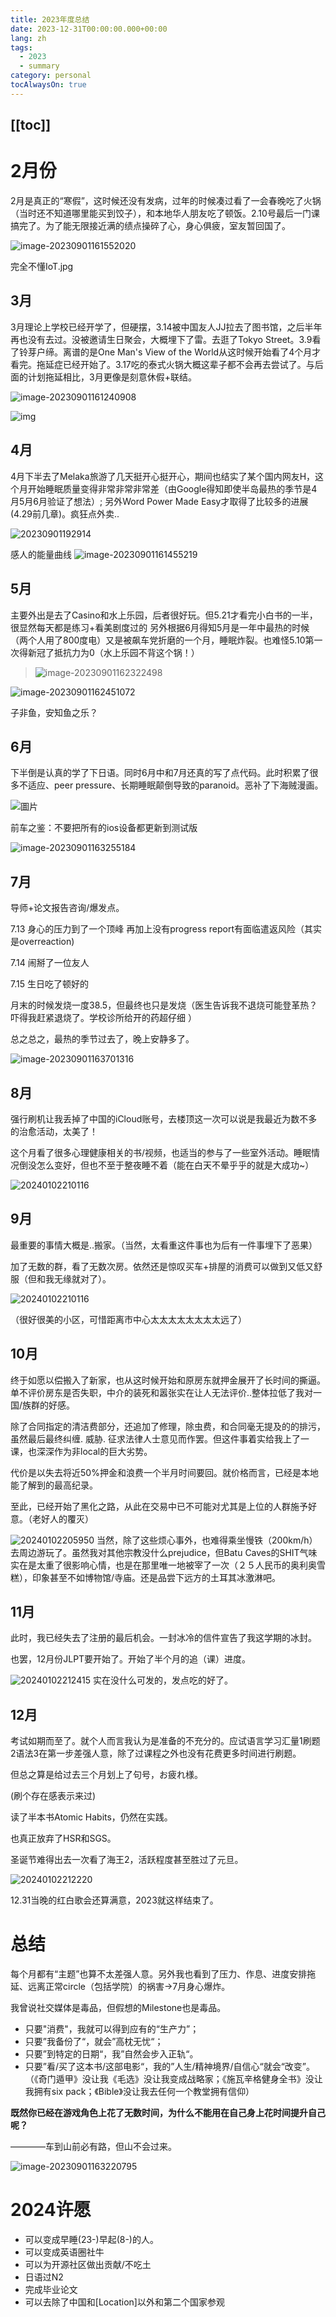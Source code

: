 ```yaml
---
title: 2023年度总结
date: 2023-12-31T00:00:00.000+00:00
lang: zh
tags:
  - 2023
  - summary
category: personal
tocAlwaysOn: true
---
```

[[toc]]
---

# 2月份

2月是真正的“寒假”，这时候还没有发病，过年的时候凑过看了一会春晚吃了火锅（当时还不知道哪里能买到饺子），和本地华人朋友吃了顿饭。2.10号最后一门课搞完了。为了能无限接近满的绩点操碎了心，身心俱疲，室友暂回国了。

![image-20230901161552020](https://raw.githubusercontent.com/flynncao/blog-images/main/img/image-20230901161552020.png)

完全不懂IoT.jpg

## 3月

3月理论上学校已经开学了，但硬摆，3.14被中国友人JJ拉去了图书馆，之后半年再也没有去过。没被邀请生日聚会，大概埋下了雷。去逛了Tokyo Street。3.9看了铃芽户缔。离谱的是One Man's View of the World从这时候开始看了4个月才看完。拖延症已经开始了。3.17吃的泰式火锅大概这辈子都不会再去尝试了。与后面的计划拖延相比，3月更像是刻意休假+联结。

![image-20230901161240908](https://raw.githubusercontent.com/flynncao/blog-images/main/img/image-20230901161240908.png)

![img](https://raw.githubusercontent.com/flynncao/blog-images/main/img/AIL4fc-hv92MJU3wI_JDRJMIBOU5B38eLr1paTmjD1NBDnIiJoxB6XBg3Mjw6i0eIWduXX44h2ma1X9TKSVBWBv1buz-O5Yd9A7PFoZhcQnkBckbuXmnUxs39uRmpaskG-nxT6cFNVsdj3uFWgDodmfSCcbVl55lecwexVSpz0CxQVUACr3fLdxz4rlXZ0-jjk9WLS-lBpUAByl4X20R573o0o00n6m25m9zXnhdsk-xhihD4_thHz861PlmASmqQs47wFtuXVzLu0aaQeCxHJD1Qc2wTLP7vHUI_z7aoRF95mYks7f8YIiF7D4TkpyqRfTFoNZV9qtVfffoQ2MiLI9SCLKrG7MJC82_qzA-XaM3WogT3xkvzGxCoLDBCN0Na7J2RNCeFEvMtWRXfMUvaBV5lHIKb2q21uqAu_2aZ4g9A_mtjeuKbOKOTpwlg4_cr2Amf2m6UsdOl7hhaJwIar5ygQp96cjHwRHt1yiv27abKCTciK0QcH0qq1Emyny_Evt6KLLh0gO7KMafTc5vynKa3tX2LfD2sRZu-a2MXx4Z_XUWqnP3Io9TO-s0MJeTSN7qoYEIfINsxubMABsN3wSsvgbqLN_PGB4sr0pEid2JlGahgbbHa-_471x-I5ZRYpkS_4hiDu_ScPlsGMFNrpIZI3Jn_IcGjtAHxeXE-bscCmdoc5o8Ks_Gl2xyzOpmPVav5oqh2wTeHRkjfREsGQp1I7xMoLwR8WPdrTeMRmAUHwfIyYcGhaMwszEGnObFVxtz4pXiZuxOqKI6Z3VvrRKzMWoJPuIOLA_twgQZNPWah-sCHYfJp5ddW_QkCpUay4ob15wdHEKP9i-kREheiMS8zXatJ9cwFHI2PeosX-a8v5YOXe0J-riVT8OYi1AQ_tD4C6f_M4y7_02cCpTn9JfjEA%3Dw1237-h928-s-no)

## 4月

4月下半去了Melaka旅游了几天挺开心挺开心，期间也结实了某个国内网友H，这个月开始睡眠质量变得非常非常非常差（由Google得知即使半岛最热的季节是4月5月6月验证了想法）; 另外Word Power Made Easy才取得了比较多的进展(4.29前几章)。疯狂点外卖..

![20230901192914](https://raw.githubusercontent.com/flynncao/blog-images/main/img/20230901192914.png)

感人的能量曲线
![image-20230901161455219](https://raw.githubusercontent.com/flynncao/blog-images/main/img/image-20230901161455219.png)

## 5月

主要外出是去了Casino和水上乐园，后者很好玩。但5.21才看完小白书的一半，很显然每天都是练习+看美剧度过的 另外根据6月得知5月是一年中最热的时候（两个人用了800度电）又是被飙车党折磨的一个月，睡眠炸裂。也难怪5.10第一次得新冠了抵抗力为0（水上乐园不背这个锅！）

> ![image-20230901162322498](https://raw.githubusercontent.com/flynncao/blog-images/main/img/image-20230901162322498.png)

![image-20230901162451072](https://raw.githubusercontent.com/flynncao/blog-images/main/img/image-20230901162451072.png)

子非鱼，安知鱼之乐？

## 6月

下半倒是认真的学了下日语。同时6月中和7月还真的写了点代码。此时积累了很多不适应、peer pressure、长期睡眠颠倒导致的paranoid。恶补了下海贼漫画。

![圖片](https://raw.githubusercontent.com/flynncao/blog-images/main/img/FyBHQtdagAAnKZr)

前车之鉴：不要把所有的ios设备都更新到测试版

![image-20230901163255184](https://raw.githubusercontent.com/flynncao/blog-images/main/img/image-20230901163255184.png)

## 7月

导师+论文报告咨询/爆发点。

7.13 身心的压力到了一个顶峰 再加上没有progress report有面临遣返风险（其实是overreaction)

7.14 闹掰了一位友人

7.15 生日吃了顿好的

月末的时候发烧一度38.5，但最终也只是发烧（医生告诉我不退烧可能登革热？吓得我赶紧退烧了。学校诊所给开的药超仔细 ）

总之总之，最热的季节过去了，晚上安静多了。

![image-20230901163701316](https://raw.githubusercontent.com/flynncao/blog-images/main/img/image-20230901163701316.png)

## 8月

强行刷机让我丢掉了中国的iCloud账号，去楼顶这一次可以说是我最近为数不多的治愈活动，太美了！

这个月看了很多心理健康相关的书/视频，也适当的参与了一些室外活动。睡眠情况倒没怎么变好，但也不至于整夜睡不着（能在白天不晕乎乎的就是大成功~）

![20240102210116](https://raw.githubusercontent.com/flynncao/blog-images/main/img/20240102210116.png)

## 9月

最重要的事情大概是..搬家。（当然，太看重这件事也为后有一件事埋下了恶果）

加了无数的群，看了无数次房。依然还是惊叹买车+排屋的消费可以做到又低又舒服（但和我无缘就对了）。

![![20240102210116](httpsraw.githubusercontent.comflynncaoblog-imagesmainimg20240102210116.png)
](https://raw.githubusercontent.com/flynncao/blog-images/main/img/!%5B20240102210116%5D(httpsraw.githubusercontent.comflynncaoblog-imagesmainimg20240102210116.png)%0A.png)

（很好很美的小区，可惜距离市中心太太太太太太太太远了）

## 10月

终于如愿以偿搬入了新家，也从这时候开始和原房东就押金展开了长时间的撕逼。单不评价房东是否失职，中介的装死和嚣张实在让人无法评价..整体拉低了我对一国/族群的好感。

除了合同指定的清洁费部分，还追加了修理，除虫费，和合同毫无提及的的排污，虽然最后最终纠缠. 威胁. 征求法律人士意见而作罢。但这件事着实给我上了一课，也深深作为非local的巨大劣势。

代价是以失去将近50%押金和浪费一个半月时间要回。就价格而言，已经是本地能了解到的最高纪录。

至此，已经开始了黑化之路，从此在交易中已不可能对尤其是上位的人群施予好意。（老好人的覆灭）

![20240102205950](https://raw.githubusercontent.com/flynncao/blog-images/main/img/20240102205950.png)
当然，除了这些烦心事外，也难得乘坐慢铁（200km/h）去周边游玩了。虽然我对其他宗教没什么prejudice，但Batu Caves的SHIT气味实在是太重了很影响心情，也是在那里唯一地被宰了一次（２５人民币的奥利奥雪糕），印象甚至不如博物馆/寺庙。还是品尝下远方的土耳其冰激淋吧。

## 11月

此时，我已经失去了注册的最后机会。一封冰冷的信件宣告了我这学期的冰封。

也罢，12月份JLPT要开始了。开始了半个月的追（课）进度。

![20240102212415](https://raw.githubusercontent.com/flynncao/blog-images/main/img/20240102212415.png)
实在没什么可发的，发点吃的好了。

## 12月

考试如期而至了。就个人而言我认为是准备的不充分的。应试语言学习汇量1刷题2语法3在第一步差强人意，除了过课程之外也没有花费更多时间进行刷题。

但总之算是给过去三个月划上了句号，お疲れ様。

(刷个存在感表示来过)

读了半本书Atomic Habits，仍然在实践。

也真正放弃了HSR和SGS。

圣诞节难得出去一次看了海王2，活跃程度甚至胜过了元旦。

![20240102212220](https://raw.githubusercontent.com/flynncao/blog-images/main/img/20240102212220.png)

12.31当晚的红白歌会还算满意，2023就这样结束了。

# 总结

每个月都有“主题”也算不太差强人意。另外我也看到了压力、作息、进度安排拖延、远离正常circle（包括学院）的祸害->7月身心爆炸。

我曾说社交媒体是毒品，但假想的Milestone也是毒品。

* 只要"消费"，我就可以得到应有的“生产力”；
* 只要”我备份了“，就会”高枕无忧“；
* 只要”到特定的日期“，我”自然会步入正轨“。
* 只要”看/买了这本书/这部电影“，我的”人生/精神境界/自信心“就会“改变”。（《奇门遁甲》没让我《毛选》没让我变成战略家；《施瓦辛格健身全书》没让我拥有six pack；《Bible》没让我去任何一个教堂拥有信仰）

**既然你已经在游戏角色上花了无数时间，为什么不能用在自己身上花时间提升自己呢？**

————车到山前必有路，但山不会过来。

![image-20230901163220795](https://raw.githubusercontent.com/flynncao/blog-images/main/img/image-20230901163220795.png)

# 2024许愿

* 可以变成早睡(23-)早起(8-)的人。
* 可以变成英语圈社牛
* 可以为开源社区做出贡献/不吃土
* 日语过N2
* 完成毕业论文
* 可以去除了中国和[Location]以外和第二个国家参观
